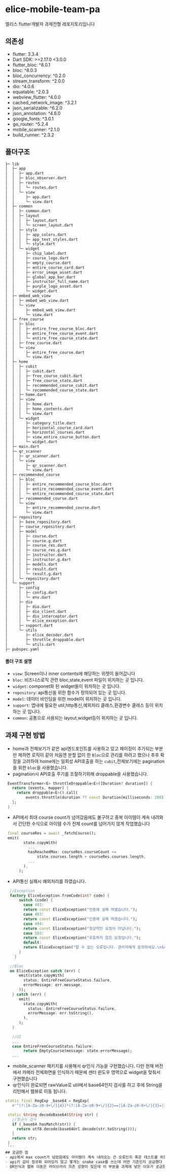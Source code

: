 # elice-mobile-team-pa
엘리스 flutter개발자 과제전형 레포지토리입니다
## 의존성
- flutter: 3.3.4
- Dart SDK: >=2.17.0 <3.0.0
- flutter_bloc: ^8.0.1  
- bloc: ^8.0.3  
- bloc_concurrency: ^0.2.0  
- stream_transform: ^2.0.0   
- dio: ^4.0.6  
- equatable: ^2.0.3  
- webview_flutter: ^4.0.0  
- cached_network_image: ^3.2.1  
- json_serializable: ^6.2.0  
- json_annotation: ^4.6.0  
- google_fonts: ^3.0.1  
- go_router: ^5.2.4   
- mobile_scanner: ^2.1.0
- build_runner: ^2.3.2
## 폴더구조
```bash
├─ lib
│  ├─ app
│  │  ├─ app.dart
│  │  ├─ bloc_observer.dart
│  │  ├─ routes
│  │  │  └─ routes.dart
│  │  └─ view
│  │     ├─ app.dart
│  │     └─ view.dart
│  ├─ common
│  │  ├─ common.dart
│  │  ├─ layout
│  │  │  ├─ layout.dart
│  │  │  └─ screen_layout.dart
│  │  ├─ style
│  │  │  ├─ app_colors.dart
│  │  │  ├─ app_text_styles.dart
│  │  │  └─ style.dart
│  │  └─ widget
│  │     ├─ chip_label.dart
│  │     ├─ course_logo.dart
│  │     ├─ empty_course.dart
│  │     ├─ entire_course_card.dart
│  │     ├─ error_image_asset.dart
│  │     ├─ global_app_bar.dart
│  │     ├─ instructor_full_name.dart
│  │     ├─ purple_logo_asset.dart
│  │     └─ widget.dart
│  ├─ embed_web_view
│  │  ├─ embed_web_view.dart
│  │  └─ view
│  │     ├─ embed_web_view.dart
│  │     └─ view.dart
│  ├─ free_course
│  │  ├─ bloc
│  │  │  ├─ entire_free_course_bloc.dart
│  │  │  ├─ entire_free_course_event.dart
│  │  │  └─ entire_free_course_state.dart
│  │  ├─ free_course.dart
│  │  └─ view
│  │     ├─ entire_free_course.dart
│  │     └─ view.dart
│  ├─ home
│  │  ├─ cubit
│  │  │  ├─ cubit.dart
│  │  │  ├─ free_course_cubit.dart
│  │  │  ├─ free_course_state.dart
│  │  │  ├─ recommended_course_cubit.dart
│  │  │  └─ recommended_course_state.dart
│  │  ├─ home.dart
│  │  ├─ view
│  │  │  ├─ home.dart
│  │  │  ├─ home_contents.dart
│  │  │  └─ view.dart
│  │  └─ widget
│  │     ├─ category_title.dart
│  │     ├─ horizontal_course_card.dart
│  │     ├─ horizontal_courses.dart
│  │     ├─ view_entire_course_button.dart
│  │     └─ widget.dart
│  ├─ main.dart
│  ├─ qr_scanner
│  │  ├─ qr_scanner.dart
│  │  └─ view
│  │     ├─ qr_scanner.dart
│  │     └─ view.dart
│  ├─ recommended_course
│  │  ├─ bloc
│  │  │  ├─ entire_recommended_course_bloc.dart
│  │  │  ├─ entire_recommended_course_event.dart
│  │  │  └─ entire_recommended_course_state.dart
│  │  ├─ recommended_course.dart
│  │  └─ view
│  │     ├─ entire_recommended_course.dart
│  │     └─ view.dart
│  ├─ repository
│  │  ├─ base_repository.dart
│  │  ├─ course_repository.dart
│  │  ├─ model
│  │  │  ├─ course.dart
│  │  │  ├─ course.g.dart
│  │  │  ├─ course_res.dart
│  │  │  ├─ course_res.g.dart
│  │  │  ├─ instructor.dart
│  │  │  ├─ instructor.g.dart
│  │  │  ├─ models.dart
│  │  │  ├─ result.dart
│  │  │  └─ result.g.dart
│  │  └─ repository.dart
│  └─ support
│     ├─ config
│     │  ├─ config.dart
│     │  └─ env.dart
│     ├─ dio
│     │  ├─ dio.dart
│     │  ├─ dio_client.dart
│     │  ├─ dio_interceptor.dart
│     │  └─ elice_exception.dart
│     ├─ support.dart
│     └─ utils
│        ├─ elice_decoder.dart
│        ├─ throttle_droppable.dart
│        └─ utils.dart
├─ pubspec.yaml
``` 

#### 폴더 구조 설명
- `view`: Screen이나 inner contents에 해당하는 위젯이 들어갑니다
- `bloc`: 비즈니스로직 관련 bloc,state,event 파일이 위치하는 곳 입니다.
- `widget`: componet화 된 widget들이 위치하는 곳 입니다.
- `repository`: api통신을 위한 함수가 정의되어 있는 곳 입니다.
- `model`: 데이터 바인딩을 위한 model이 위치하는 곳 입니다.
- `support`: 앱내에 필요한 util,http통신,예외처리 클래스,환경변수 클래스 등이 위치하는 곳 입니다.
- `common`: 공통으로 사용되는 layout,widget등이 위치하는 곳 입니다.
## 과제 구현 방법
- home과 전체보기가 같은 api엔드포인트를 사용하고 있고 페이징이 추가되는 부분만 제하면 로직이 같아 처음엔 분할 없이 한 `Bloc`으로 관리를 하려고 했으나 추후 확장을 고려하여 home에는 일회성 API호출을 하는 `cubit`,전체보기에는 pagination을 위한 `bloc`을 사용했습니다.
-  pagination시 API호출 주기를 조절하기위해 droppable을 사용했습니다.
```dart
 EventTransformer<E> throttleDroppable<E>([Duration? duration]) {
   return (events, mapper) {
     return droppable<E>().call(
         events.throttle(duration ?? const Duration(milliseconds: 200)), mapper);
   };
 }

```
- API에서 최대 course count가 넘어갔음에도 불구하고 중복 아이템이 계속 내려와서 간단한 수식으로 아이템 수가 전체 count를 넘어가지 않게 작업했습니다
```dart
 final courseRes = await _fetchCourse();
 emit(
        state.copyWith(
          ...
          hasReachedMax: courseRes.courseCount <=
              state.courses.length + courseRes.courses.length,
          ...
        ),
      );
```
- API통신 실패시 예외처리를 하였습니다.
```dart
  //Exception
  factory EliceException.fromCode(int? code) {
      switch (code) {
      	case 401:
        return const EliceException("인증에 실패 하였습니다.");
      	case 403:
        return const EliceException("인증에 실패 하였습니다.");
      	case 404:
        return const EliceException("정상적인 요청이 아닙니다.");
        case 503:
        return const EliceException("유효하지 않은 요청입니다.");
        default:
        return EliceException("알 수 없는 오류입니다. 관리자에게 문의하세요.\n$code");
      }
    }
    
  //Bloc
  on EliceException catch (err) {
      emit(state.copyWith(
        status: EntireFreeCourseStatus.failure,
        errorMessage: err.message,
      ));
   } catch (err) {
      emit(
        state.copyWith(
          status: EntireFreeCourseStatus.failure,
          errorMessage: err.toString(),
        ),
      );
   }
    
   //UI
   ...
   case EntireFreeCourseStatus.failure:
        return EmptyCourse(message: state.errorMessage);
   ...
   ```
   - mobile_scanner 패키지를 사용해서 qr인식 기능을 구현했습니다. 다만 현재 버전에서 카메라 전체화면을 인식하기 때문에 센터 윈도우 영역으로 widget을 맞춰서 구현했습니다
   - qr인식이 완료되면 rawValue로 util에서 base64인지 검사를 하고 후에 String을 리턴해서 웹뷰로 이동 됩니다.
   ```dart
   static final RegExp _base64 = RegExp(
      r'^(?:[A-Za-z0-9+\/]{4})*(?:[A-Za-z0-9+\/]{2}==|[A-Za-z0-9+\/]{3}=|[A-Za-z0-9+\/]{4})$');

    static String decodeBase64(String str) {
      //정규식 검사
      if (_base64.hasMatch(str)) {
        return utf8.decode(base64Url.decode(str.toString()));
      }
      return str;
    }
    ```
## 궁금한 점
- api에서 max count가 넘었음에도 아이템이 계속 내려오는 건 오류인지 혹은 테스트를 위한 장치인지 궁금했다
- api키 값이 정규화 되어있지 않고 몇개는 snake case를 쓰는데 어떤 기준인지 궁금했다
- QR인식과 웹뷰 이동은 라이브러리 의존 성향이 짖은데 이 부분을 과제에 넣은 이유가 궁금했다
